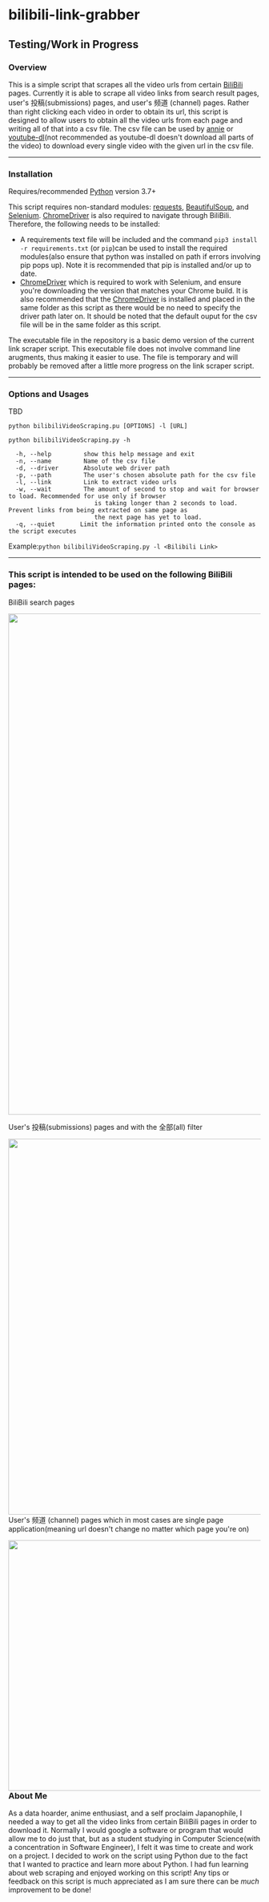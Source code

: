 # bilibili-link-grabber
## Testing/Work in Progress
### Overview
This is a simple script that scrapes all the video urls from certain [BiliBili](https://www.bilibili.com/) pages. Currently it is able to scrape all video links from search result pages, user's 投稿(submissions) pages, and user's 频道 (channel) pages. Rather than right clicking each video in order to obtain its url, this script is designed to allow users to obtain all the video urls from each page and writing all of that into a csv file. The csv file can be used by [annie](https://github.com/iawia002/annie) or [youtube-dl](https://github.com/ytdl-org/youtube-dl)(not recommended as youtube-dl doesn't download all parts of the video) to download every single video with the given url in the csv file.

---
### Installation
Requires/recommended [Python](https://www.python.org/downloads/) version 3.7+

This script requires non-standard modules: [requests](https://pypi.org/project/requests/), [BeautifulSoup](https://pypi.org/project/beautifulsoup4/), and [Selenium](https://pypi.org/project/selenium/). [ChromeDriver](https://chromedriver.chromium.org/) is also required to navigate through BiliBili. Therefore, the following needs to be installed:
- A requirements text file will be included and the command `pip3 install -r requirements.txt` (or `pip`)can be used to install the required modules(also ensure that python was installed on path if errors involving pip pops up). Note it is recommended that pip is installed and/or up to date. 
- [ChromeDriver](https://chromedriver.chromium.org/) which is required to work with Selenium, and ensure you're downloading the version that matches your Chrome build. It is also recommended that the [ChromeDriver](https://chromedriver.chromium.org/) is installed and placed in the same folder as this script as there would be no need to specify the driver path later on. It should be noted that the default ouput for the csv file will be in the same folder as this script.

The executable file in the repository is a basic demo version of the current link scraper script. This executable file does not involve command line arugments, thus making it easier to use. The file is temporary and will probably be removed after a little more progress on the link scraper script.

 ---
 
### Options and Usages
TBD
```
python bilibiliVideoScraping.pu [OPTIONS] -l [URL]

python bilibiliVideoScraping.py -h

  -h, --help         show this help message and exit
  -n, --name         Name of the csv file
  -d, --driver       Absolute web driver path
  -p, --path         The user's chosen absolute path for the csv file 
  -l, --link         Link to extract video urls
  -w, --wait         The amount of second to stop and wait for browser to load. Recommended for use only if browser
                        is taking longer than 2 seconds to load. Prevent links from being extracted on same page as
                        the next page has yet to load.
  -q, --quiet       Limit the information printed onto the console as the script executes
 ```
 Example:`python bilibiliVideoScraping.py -l <Bilibili Link>`
 
 ---
 ### This script is intended to be used on the following BiliBili pages: 
 
 BiliBili search pages
 <p align="left">
  <kbd>
   <img src= "https://github.com/AnimeSam/bilibili-link-grabber/blob/master/images/search_page.png" width="800" height="1000">
  </kbd>
 </p>
 
 
 User's 投稿(submissions) pages and with the 全部(all) filter
 <p align="left">
  <kbd>
   <img src= "https://github.com/AnimeSam/bilibili-link-grabber/blob/master/images/submission_section.png" width="900" height="750" img align="right">
  </kbd>
 </p>
 
 
 User's 频道 (channel) pages which in most cases are single page application(meaning url doesn't change no matter which page you're on)
 <p align="left">
  <kbd>
   <img src= "https://github.com/AnimeSam/bilibili-link-grabber/blob/master/images/channel_section.png" width="1000" height="500" img align="right">
  </kbd>
 </p>
 
---
 
### About Me
As a data hoarder, anime enthusiast, and a self proclaim Japanophile, I needed a way to get all the video links from certain BiliBili pages in order to download it. Normally I would google a software or program that would allow me to do just that, but as a student studying in Computer Science(with a concentration in Software Engineer), I felt it was time to create and work on a project. I decided to work on the script using Python due to the fact that I wanted to practice and learn more about Python. I had fun learning about web scraping and enjoyed working on this script! Any tips or feedback on this script is much appreciated as I am sure there can be *much* improvement to be done! 
